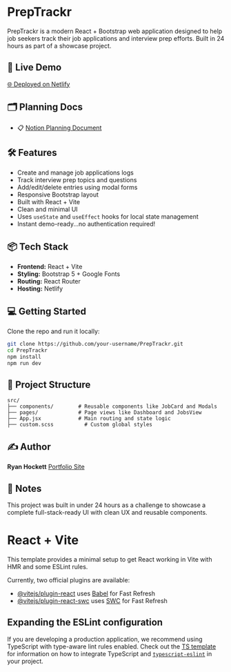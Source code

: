 # PrepTrackr

PrepTrackr is a modern React + Bootstrap web application designed to help job seekers track their job applications and interview prep efforts. Built in 24 hours as part of a showcase project.

## 🚀 Live Demo

[🌐 Deployed on Netlify](https://your-netlify-url.netlify.app)


## 🗂️ Planning Docs

* 📋 [Notion Planning Document](https://www.notion.so/Interview-Prep-and-App-Tracker-Project-Hub-22c0a2b34769807eadffed70d1775b0b)

## 🛠️ Features

* Create and manage job applications logs
* Track interview prep topics and questions
* Add/edit/delete entries using modal forms
* Responsive Bootstrap layout
* Built with React + Vite
* Clean and minimal UI
* Uses `useState` and `useEffect` hooks for local state management
* Instant demo-ready...no authentication required!

## 📦 Tech Stack

* **Frontend:** React + Vite
* **Styling:** Bootstrap 5 + Google Fonts
* **Routing:** React Router
* **Hosting:** Netlify

## 💻 Getting Started

Clone the repo and run it locally:

```bash
git clone https://github.com/your-username/PrepTrackr.git
cd PrepTrackr
npm install
npm run dev
```

## 📁 Project Structure

```
src/
├── components/        # Reusable components like JobCard and Modals
├── pages/             # Page views like Dashboard and JobsView
├── App.jsx            # Main routing and state logic
├── custom.scss          # Custom global styles
```

## ✍️ Author

**Ryan Hockett**
[Portfolio Site](https://your-portfolio.com)


## 📌 Notes

This project was built in under 24 hours as a challenge to showcase a complete full-stack-ready UI with clean UX and reusable components.







# React + Vite

This template provides a minimal setup to get React working in Vite with HMR and some ESLint rules.

Currently, two official plugins are available:

- [@vitejs/plugin-react](https://github.com/vitejs/vite-plugin-react/blob/main/packages/plugin-react) uses [Babel](https://babeljs.io/) for Fast Refresh
- [@vitejs/plugin-react-swc](https://github.com/vitejs/vite-plugin-react/blob/main/packages/plugin-react-swc) uses [SWC](https://swc.rs/) for Fast Refresh

## Expanding the ESLint configuration

If you are developing a production application, we recommend using TypeScript with type-aware lint rules enabled. Check out the [TS template](https://github.com/vitejs/vite/tree/main/packages/create-vite/template-react-ts) for information on how to integrate TypeScript and [`typescript-eslint`](https://typescript-eslint.io) in your project.
